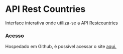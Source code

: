 # API Rest Countries
Interface interativa onde utiliza-se a API [Restcountries](https://restcountries.com/)

### Acesso
Hospedado em Github, é possível acessar o site [aqui.](https://marvencbss.github.io/rest-countries/countriesApi.html)
